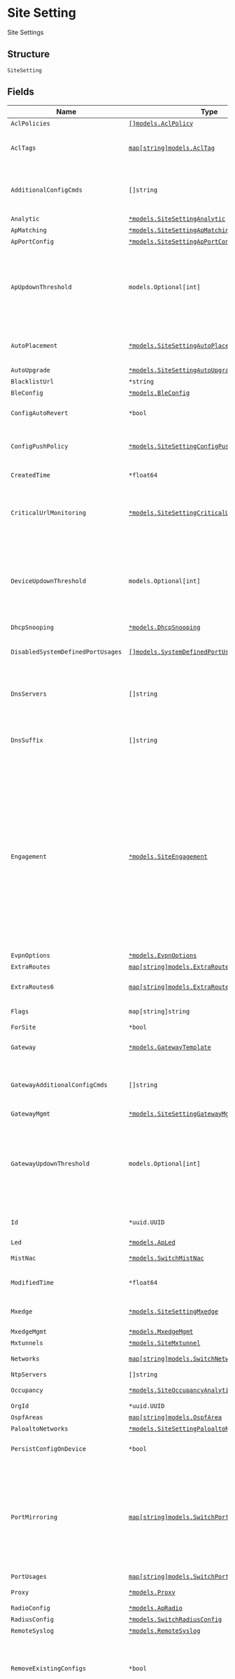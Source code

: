 
# Site Setting

Site Settings

## Structure

`SiteSetting`

## Fields

| Name | Type | Tags | Description |
|  --- | --- | --- | --- |
| `AclPolicies` | [`[]models.AclPolicy`](../../doc/models/acl-policy.md) | Optional | - |
| `AclTags` | [`map[string]models.AclTag`](../../doc/models/acl-tag.md) | Optional | ACL Tags to identify traffic source or destination. Key name is the tag name |
| `AdditionalConfigCmds` | `[]string` | Optional | additional CLI commands to append to the generated Junos config<br><br>**Note**: no check is done |
| `Analytic` | [`*models.SiteSettingAnalytic`](../../doc/models/site-setting-analytic.md) | Optional | - |
| `ApMatching` | [`*models.SiteSettingApMatching`](../../doc/models/site-setting-ap-matching.md) | Optional | - |
| `ApPortConfig` | [`*models.SiteSettingApPortConfig`](../../doc/models/site-setting-ap-port-config.md) | Optional | - |
| `ApUpdownThreshold` | `models.Optional[int]` | Optional | enable threshold-based device down delivery for AP devices only. When configured it takes effect for AP devices and `device_updown_threshold` is ignored.<br>**Default**: `0`<br>**Constraints**: `>= 0`, `<= 240` |
| `AutoPlacement` | [`*models.SiteSettingAutoPlacement`](../../doc/models/site-setting-auto-placement.md) | Optional | if we're able to determine its x/y/orientation, this will be populated |
| `AutoUpgrade` | [`*models.SiteSettingAutoUpgrade`](../../doc/models/site-setting-auto-upgrade.md) | Optional | Auto Upgrade Settings |
| `BlacklistUrl` | `*string` | Optional | - |
| `BleConfig` | [`*models.BleConfig`](../../doc/models/ble-config.md) | Optional | BLE AP settings |
| `ConfigAutoRevert` | `*bool` | Optional | whether to enable ap auto config revert<br>**Default**: `false` |
| `ConfigPushPolicy` | [`*models.SiteSettingConfigPushPolicy`](../../doc/models/site-setting-config-push-policy.md) | Optional | mist also uses some heuristic rules to prevent destructive configs from being pushed |
| `CreatedTime` | `*float64` | Optional | when the object has been created, in epoch |
| `CriticalUrlMonitoring` | [`*models.SiteSettingCriticalUrlMonitoring`](../../doc/models/site-setting-critical-url-monitoring.md) | Optional | you can define some URLs that's critical to site operaitons the latency will be captured and considered for site health |
| `DeviceUpdownThreshold` | `models.Optional[int]` | Optional | by default, device_updown_thresold, if set, will apply to all devices types if different values for specific device type is desired, use the following<br>**Default**: `0`<br>**Constraints**: `>= 0`, `<= 240` |
| `DhcpSnooping` | [`*models.DhcpSnooping`](../../doc/models/dhcp-snooping.md) | Optional | - |
| `DisabledSystemDefinedPortUsages` | [`[]models.SystemDefinedPortUsagesEnum`](../../doc/models/system-defined-port-usages-enum.md) | Optional | if some system-default port usages are not desired - namely, ap / iot / uplink |
| `DnsServers` | `[]string` | Optional | Global dns settings. To keep compatibility, dns settings in `ip_config` and `oob_ip_config` will overwrite this setting |
| `DnsSuffix` | `[]string` | Optional | Global dns settings. To keep compatibility, dns settings in `ip_config` and `oob_ip_config` will overwrite this setting |
| `Engagement` | [`*models.SiteEngagement`](../../doc/models/site-engagement.md) | Optional | **Note**: if hours does not exist, it’s treated as everyday of the week, 00:00-23:59. Currently we don’t allow multiple ranges for the same day<br><br>**Note**: default values for `dwell_tags`: passerby (1,300) bounce (301, 14400) engaged (14401, 28800) stationed (28801, 42000)<br><br>**Note**: default values for `dwell_tag_names`: passerby = “Passerby”, bounce = “Visitor”, engaged = “Associates”, stationed = “Assets” |
| `EvpnOptions` | [`*models.EvpnOptions`](../../doc/models/evpn-options.md) | Optional | EVPN Options |
| `ExtraRoutes` | [`map[string]models.ExtraRoute`](../../doc/models/extra-route.md) | Optional | - |
| `ExtraRoutes6` | [`map[string]models.ExtraRoute6`](../../doc/models/extra-route-6.md) | Optional | Property key is the destination CIDR (e.g. "2a02:1234:420a:10c9::/64") |
| `Flags` | `map[string]string` | Optional | name/val pair objects for location engine to use |
| `ForSite` | `*bool` | Optional | - |
| `Gateway` | [`*models.GatewayTemplate`](../../doc/models/gateway-template.md) | Optional | Gateway Template is applied to a site for gateway(s) in a site. |
| `GatewayAdditionalConfigCmds` | `[]string` | Optional | additional CLI commands to append to the generated Junos config<br><br>**Note**: no check is done |
| `GatewayMgmt` | [`*models.SiteSettingGatewayMgmt`](../../doc/models/site-setting-gateway-mgmt.md) | Optional | Gateway Site settings |
| `GatewayUpdownThreshold` | `models.Optional[int]` | Optional | enable threshold-based device down delivery for Gateway devices only. When configured it takes effect for GW devices and `device_updown_threshold` is ignored.<br>**Default**: `0`<br>**Constraints**: `>= 0`, `<= 240` |
| `Id` | `*uuid.UUID` | Optional | Unique ID of the object instance in the Mist Organnization |
| `Led` | [`*models.ApLed`](../../doc/models/ap-led.md) | Optional | LED AP settings |
| `MistNac` | [`*models.SwitchMistNac`](../../doc/models/switch-mist-nac.md) | Optional | enable mist_nac to use radsec |
| `ModifiedTime` | `*float64` | Optional | when the object has been modified for the last time, in epoch |
| `Mxedge` | [`*models.SiteSettingMxedge`](../../doc/models/site-setting-mxedge.md) | Optional | site mist edges form a cluster of radsecproxy servers |
| `MxedgeMgmt` | [`*models.MxedgeMgmt`](../../doc/models/mxedge-mgmt.md) | Optional | - |
| `Mxtunnels` | [`*models.SiteMxtunnel`](../../doc/models/site-mxtunnel.md) | Optional | Site MxTunnel |
| `Networks` | [`map[string]models.SwitchNetwork`](../../doc/models/switch-network.md) | Optional | Property key is network name |
| `NtpServers` | `[]string` | Optional | list of NTP servers |
| `Occupancy` | [`*models.SiteOccupancyAnalytics`](../../doc/models/site-occupancy-analytics.md) | Optional | Occupancy Analytics settings |
| `OrgId` | `*uuid.UUID` | Optional | - |
| `OspfAreas` | [`map[string]models.OspfArea`](../../doc/models/ospf-area.md) | Optional | Junos OSPF areas |
| `PaloaltoNetworks` | [`*models.SiteSettingPaloaltoNetworks`](../../doc/models/site-setting-paloalto-networks.md) | Optional | - |
| `PersistConfigOnDevice` | `*bool` | Optional | whether to store the config on AP<br>**Default**: `false` |
| `PortMirroring` | [`map[string]models.SwitchPortMirroringProperty`](../../doc/models/switch-port-mirroring-property.md) | Optional | Property key is the port mirroring instance name<br>port_mirroring can be added under device/site settings. It takes interface and ports as input for ingress, interface as input for egress and can take interface and port as output. A maximum 4 port mirrorings is allowed |
| `PortUsages` | [`map[string]models.SwitchPortUsage`](../../doc/models/switch-port-usage.md) | Optional | - |
| `Proxy` | [`*models.Proxy`](../../doc/models/proxy.md) | Optional | Proxy Configuration to talk to Mist |
| `RadioConfig` | [`*models.ApRadio`](../../doc/models/ap-radio.md) | Optional | Radio AP settings |
| `RadiusConfig` | [`*models.SwitchRadiusConfig`](../../doc/models/switch-radius-config.md) | Optional | Junos Radius config |
| `RemoteSyslog` | [`*models.RemoteSyslog`](../../doc/models/remote-syslog.md) | Optional | - |
| `RemoveExistingConfigs` | `*bool` | Optional | by default, when we configure a device, we only clean up config we generates. Remove existing configs if enabled<br>**Default**: `false` |
| `ReportGatt` | `*bool` | Optional | whether AP should periodically connect to BLE devices and report GATT device info (device name, manufacturer name, serial number, battery %, temperature, humidity)<br>**Default**: `false` |
| `Rogue` | [`*models.SiteRogue`](../../doc/models/site-rogue.md) | Optional | Rogue site settings |
| `Rtsa` | [`*models.SiteSettingRtsa`](../../doc/models/site-setting-rtsa.md) | Optional | managed mobility |
| `SimpleAlert` | [`*models.SimpleAlert`](../../doc/models/simple-alert.md) | Optional | Set of heuristic rules will be enabled when marvis subscription is not available.<br>It triggers when, in a Z minute window, there are more than Y distinct client encountring over X failures |
| `SiteId` | `*uuid.UUID` | Optional | - |
| `Skyatp` | [`*models.SiteSettingSkyatp`](../../doc/models/site-setting-skyatp.md) | Optional | - |
| `SnmpConfig` | [`*models.SnmpConfig`](../../doc/models/snmp-config.md) | Optional | - |
| `SrxApp` | [`*models.SiteSettingSrxApp`](../../doc/models/site-setting-srx-app.md) | Optional | - |
| `SshKeys` | `[]string` | Optional | when limit_ssh_access = true in Org Setting, list of SSH public keys provided by Mist Support to install onto APs (see Org:Setting) |
| `Ssr` | [`*models.SiteSettingSsr`](../../doc/models/site-setting-ssr.md) | Optional | - |
| `StatusPortal` | [`*models.SiteSettingStatusPortal`](../../doc/models/site-setting-status-portal.md) | Optional | - |
| `Switch` | [`*models.NetworkTemplate`](../../doc/models/network-template.md) | Optional | Network Template |
| `SwitchMatching` | [`*models.SwitchMatching`](../../doc/models/switch-matching.md) | Optional | Switch template |
| `SwitchMgmt` | [`*models.SwitchMgmt`](../../doc/models/switch-mgmt.md) | Optional | Switch settings |
| `SwitchUpdownThreshold` | `models.Optional[int]` | Optional | enable threshold-based device down delivery for Switch devices only. When configured it takes effect for SW devices and `device_updown_threshold` is ignored.<br>**Default**: `0`<br>**Constraints**: `>= 0`, `<= 240` |
| `SyntheticTest` | [`*models.SynthetictestConfig`](../../doc/models/synthetictest-config.md) | Optional | - |
| `TrackAnonymousDevices` | `*bool` | Optional | whether to track anonymous BLE assets (requires ‘track_asset’  enabled)<br>**Default**: `false` |
| `TuntermMonitoring` | [`[]models.TuntermMonitoringItem`](../../doc/models/tunterm-monitoring-item.md) | Optional | - |
| `TuntermMonitoringDisabled` | `*bool` | Optional | **Default**: `false` |
| `TuntermMulticastConfig` | [`*models.SiteSettingTuntermMulticastConfig`](../../doc/models/site-setting-tunterm-multicast-config.md) | Optional | - |
| `UplinkPortConfig` | [`*models.ApUplinkPortConfig`](../../doc/models/ap-uplink-port-config.md) | Optional | - |
| `Vars` | `map[string]string` | Optional | a dictionary of name->value, the vars can then be used in Wlans. This can overwrite those from Site Vars |
| `Vna` | [`*models.SiteSettingVna`](../../doc/models/site-setting-vna.md) | Optional | - |
| `VrfConfig` | [`*models.VrfConfig`](../../doc/models/vrf-config.md) | Optional | - |
| `VrfInstances` | [`map[string]models.SwitchVrfInstance`](../../doc/models/switch-vrf-instance.md) | Optional | Property key is the network name |
| `VrrpGroups` | [`map[string]models.VrrpGroup`](../../doc/models/vrrp-group.md) | Optional | Property key is the vrrp group |
| `VsInstance` | [`map[string]models.VsInstanceProperty`](../../doc/models/vs-instance-property.md) | Optional | optional, for EX9200 only to seggregate virtual-switches. Property key is the instance name |
| `WanVna` | [`*models.SiteSettingWanVna`](../../doc/models/site-setting-wan-vna.md) | Optional | - |
| `WatchedStationUrl` | `*string` | Optional | - |
| `WhitelistUrl` | `*string` | Optional | - |
| `Wids` | [`*models.SiteWids`](../../doc/models/site-wids.md) | Optional | WIDS site settings |
| `Wifi` | [`*models.SiteWifi`](../../doc/models/site-wifi.md) | Optional | Wi-Fi site settings |
| `WiredVna` | [`*models.SiteSettingWiredVna`](../../doc/models/site-setting-wired-vna.md) | Optional | - |
| `ZoneOccupancyAlert` | [`*models.SiteZoneOccupancyAlert`](../../doc/models/site-zone-occupancy-alert.md) | Optional | Zone Occupancy alert site settings |

## Example (as JSON)

```json
{
  "ap_updown_threshold": 0,
  "blacklist_url": "https://papi.s3.amazonaws.com/blacklist/xxx...",
  "config_auto_revert": false,
  "device_updown_threshold": 0,
  "extra_routes6": {
    "2a02:1234:420a:10c9::/64": {
      "via": "2a02:1234:200a::100"
    }
  },
  "gateway_updown_threshold": 0,
  "id": "53f10664-3ce8-4c27-b382-0ef66432349f",
  "org_id": "a97c1b22-a4e9-411e-9bfd-d8695a0f9e61",
  "persist_config_on_device": false,
  "remove_existing_configs": false,
  "report_gatt": false,
  "site_id": "441a1214-6928-442a-8e92-e1d34b8ec6a6",
  "switch_updown_threshold": 0,
  "track_anonymous_devices": false,
  "tunterm_monitoring_disabled": false,
  "vars": {
    "RADIUS_IP1": "172.31.2.5",
    "RADIUS_SECRET": "11s64632d"
  },
  "vrf_instances": {
    "guest": {
      "extra_routes": {
        "0.0.0.0/0": {
          "via": "192.168.31.1"
        }
      },
      "networks": [
        "guest"
      ]
    }
  },
  "watched_station_url": "https://papi.s3.amazonaws.com/watched_station/xxx...",
  "whitelist_url": "https://papi.s3.amazonaws.com/whitelist/xxx...",
  "acl_policies": [
    {
      "actions": [
        {
          "action": "allow",
          "dst_tag": "dst_tag0"
        }
      ],
      "name": "name2",
      "src_tags": [
        "src_tags1",
        "src_tags0"
      ]
    }
  ],
  "acl_tags": {
    "key0": {
      "gbp_tag": 14,
      "macs": [
        "macs1"
      ],
      "network": "network2",
      "radius_group": "radius_group8",
      "specs": [
        {
          "port_range": "port_range8",
          "protocol": "protocol6"
        }
      ],
      "type": "dynamic_gbp"
    },
    "key1": {
      "gbp_tag": 14,
      "macs": [
        "macs1"
      ],
      "network": "network2",
      "radius_group": "radius_group8",
      "specs": [
        {
          "port_range": "port_range8",
          "protocol": "protocol6"
        }
      ],
      "type": "dynamic_gbp"
    },
    "key2": {
      "gbp_tag": 14,
      "macs": [
        "macs1"
      ],
      "network": "network2",
      "radius_group": "radius_group8",
      "specs": [
        {
          "port_range": "port_range8",
          "protocol": "protocol6"
        }
      ],
      "type": "dynamic_gbp"
    }
  },
  "additional_config_cmds": [
    "additional_config_cmds0",
    "additional_config_cmds1",
    "additional_config_cmds2"
  ],
  "analytic": {
    "enabled": false
  },
  "ap_matching": {
    "enabled": false,
    "rules": [
      {
        "match_model": "match_model0",
        "name": "name8",
        "port_config": {
          "key0": {
            "disabled": false,
            "dynamic_vlan": {
              "default_vlan_id": 34,
              "enabled": false,
              "type": "type6",
              "vlans": {
                "key0": "vlans1"
              }
            },
            "enable_mac_auth": false,
            "flow_control": false,
            "forwarding": "site_mxedge"
          },
          "key1": {
            "disabled": false,
            "dynamic_vlan": {
              "default_vlan_id": 34,
              "enabled": false,
              "type": "type6",
              "vlans": {
                "key0": "vlans1"
              }
            },
            "enable_mac_auth": false,
            "flow_control": false,
            "forwarding": "site_mxedge"
          }
        }
      },
      {
        "match_model": "match_model0",
        "name": "name8",
        "port_config": {
          "key0": {
            "disabled": false,
            "dynamic_vlan": {
              "default_vlan_id": 34,
              "enabled": false,
              "type": "type6",
              "vlans": {
                "key0": "vlans1"
              }
            },
            "enable_mac_auth": false,
            "flow_control": false,
            "forwarding": "site_mxedge"
          },
          "key1": {
            "disabled": false,
            "dynamic_vlan": {
              "default_vlan_id": 34,
              "enabled": false,
              "type": "type6",
              "vlans": {
                "key0": "vlans1"
              }
            },
            "enable_mac_auth": false,
            "flow_control": false,
            "forwarding": "site_mxedge"
          }
        }
      },
      {
        "match_model": "match_model0",
        "name": "name8",
        "port_config": {
          "key0": {
            "disabled": false,
            "dynamic_vlan": {
              "default_vlan_id": 34,
              "enabled": false,
              "type": "type6",
              "vlans": {
                "key0": "vlans1"
              }
            },
            "enable_mac_auth": false,
            "flow_control": false,
            "forwarding": "site_mxedge"
          },
          "key1": {
            "disabled": false,
            "dynamic_vlan": {
              "default_vlan_id": 34,
              "enabled": false,
              "type": "type6",
              "vlans": {
                "key0": "vlans1"
              }
            },
            "enable_mac_auth": false,
            "flow_control": false,
            "forwarding": "site_mxedge"
          }
        }
      }
    ]
  }
}
```

